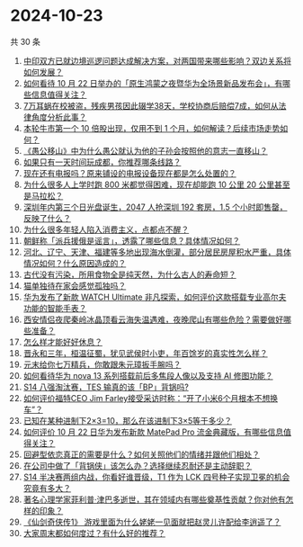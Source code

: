 # 2024-10-23

共 30 条

<!-- BEGIN -->
<!-- 最后更新时间 Wed Oct 23 2024 00:24:20 GMT+0800 (China Standard Time) -->

1. [中印双方已就边境巡逻问题达成解决方案，对两国带来哪些影响？双边关系将如何发展？](https://www.zhihu.com/question/1689801463)
1. [如何看待 10 月 22 日举办的「原生鸿蒙之夜暨华为全场景新品发布会」，有哪些信息值得关注？](https://www.zhihu.com/question/1719725295)
1. [7万耳蜗在校被盗，残疾男孩因此辍学38天，学校协商后赔偿7成，如何从法律角度分析此事？](https://www.zhihu.com/question/1564125892)
1. [本轮牛市第一个 10 倍股出现，仅用不到 1 个月，如何解读？后续市场走势如何？](https://www.zhihu.com/question/1655581025)
1. [《愚公移山》中为什么愚公就认为他的子孙会按照他的意志一直移山？](https://www.zhihu.com/question/375947732)
1. [如果只有一天时间玩成都，你推荐哪条线路？](https://www.zhihu.com/question/613848311)
1. [现在还有电报吗？原来铺设的电报设备现在都是怎么处置的？](https://www.zhihu.com/question/21869804)
1. [为什么很多人上学时跑 800 米都觉得困难，现在却能跑 10 公里 20 公里甚至是马拉松​？](https://www.zhihu.com/question/665793098)
1. [深圳年内第三个日光盘诞生，2047 人抢深圳 192 套房，1.5 个小时即售罄，反映了什么？](https://www.zhihu.com/question/1452647258)
1. [为什么很多年轻人陷入消费主义，点都点不醒？](https://www.zhihu.com/question/452579557)
1. [朝鲜称「派兵援俄是谣言」，透露了哪些信息？具体情况如何？](https://www.zhihu.com/question/1686269453)
1. [河北、辽宁、天津、福建等多地出现海水倒灌，部分居民房屋积水严重，具体情况如何？什么原因造成的？](https://www.zhihu.com/question/1569066426)
1. [古代没有污染，所用食物全是纯天然，为什么古人的寿命短？](https://www.zhihu.com/question/501456435)
1. [猫单独待在家会感觉孤独吗？](https://www.zhihu.com/question/1503611840)
1. [华为发布了新款 WATCH Ultimate 非凡探索，如何评价这款搭载专业高尔夫功能的智能手表？](https://www.zhihu.com/question/1668328910)
1. [西安情侣夜爬秦岭冰晶顶看云海失温遇难，夜晚爬山有哪些危险？需要做好哪些准备？](https://www.zhihu.com/question/1572793145)
1. [怎么样才能好好休息？](https://www.zhihu.com/question/1323438006)
1. [晋永和三年，桓温征蜀，犹见武侯时小吏，年百馀岁的真实性怎么样？](https://www.zhihu.com/question/327929320)
1. [元末给你七万精兵，你敢跟朱元璋扳手腕吗？](https://www.zhihu.com/question/962379166)
1. [如何看待华为 nova 13 系列搭载前后多焦段人像以及支持 AI 修图功能？](https://www.zhihu.com/question/1663398633)
1. [S14 八强淘汰赛，TES 输真的该「BP」背锅吗?](https://www.zhihu.com/question/1656754823)
1. [如何评价福特CEO Jim Farley接受采访时称：“开了小米6个月根本不想换车”？](https://www.zhihu.com/question/1685650373)
1. [已知在某种进制下2×3=10，那么在该进制下3×5等于多少？](https://www.zhihu.com/question/351040018)
1. [如何评价 10 月 22 日华为发布新款 MatePad Pro 流金典藏版，有哪些信息值得关注？](https://www.zhihu.com/question/1663980471)
1. [回避型依恋真正的需要是什么？如何关照他们的情绪并跟他们相处？](https://www.zhihu.com/question/671400718)
1. [在公司中做了「背锅侠」该怎么办？选择继续忍耐还是主动辞职？](https://www.zhihu.com/question/852869784)
1. [S14 半决赛两组内战，你看好谁晋级，T1 作为 LCK 四号种子实现卫冕的机会究竟有多大？](https://www.zhihu.com/question/1560059625)
1. [著名心理学家菲利普·津巴多逝世，其在领域内有哪些奠基性贡献？你对他有怎样的印象？](https://www.zhihu.com/question/1261949441)
1. [《仙剑奇侠传1》 游戏里面为什么姥姥一见面就把赵灵儿许配给李逍遥了？](https://www.zhihu.com/question/291387541)
1. [大家周末都如何度过？有什么好的推荐？](https://www.zhihu.com/question/666061785)

<!-- END -->
